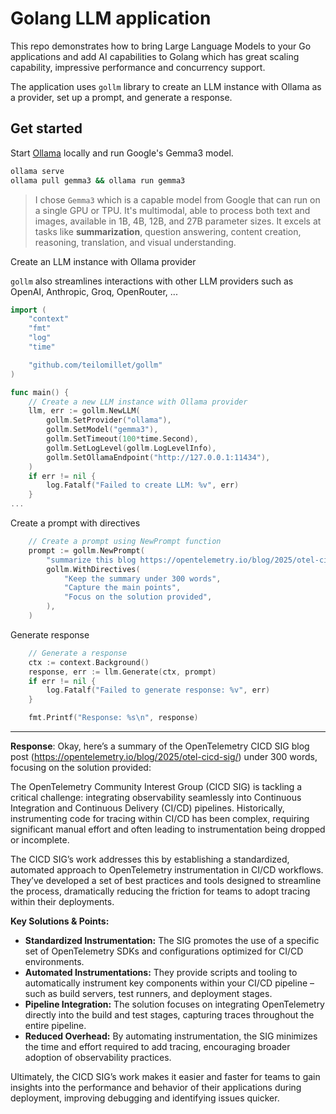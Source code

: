 # Golang LLM application

This repo demonstrates how to bring Large Language Models to your Go applications and add AI capabilities to Golang which has great scaling capability, impressive performance and concurrency support.

The application uses `gollm` library to create an LLM instance with Ollama as a provider, set up a prompt, and generate a response.


## Get started

Start [Ollama](https://ollama.com) locally and run Google's Gemma3 model.

```bash
ollama serve
ollama pull gemma3 && ollama run gemma3

```

> I chose `Gemma3` which is a capable model from Google that can run on a single GPU or TPU. It's multimodal, able to process both text and images, available in 1B, 4B, 12B, and 27B parameter sizes. It excels at tasks like **summarization**, question answering, content creation, reasoning, translation, and visual understanding.



Create an LLM instance with Ollama provider

`gollm` also streamlines interactions with other LLM providers such as OpenAI, Anthropic, Groq, OpenRouter, ...

```go
import (
	"context"
	"fmt"
	"log"
	"time"

	"github.com/teilomillet/gollm"
)

func main() {
	// Create a new LLM instance with Ollama provider
	llm, err := gollm.NewLLM(
		gollm.SetProvider("ollama"),
		gollm.SetModel("gemma3"),
		gollm.SetTimeout(100*time.Second),
		gollm.SetLogLevel(gollm.LogLevelInfo),
		gollm.SetOllamaEndpoint("http://127.0.0.1:11434"),
	)
	if err != nil {
		log.Fatalf("Failed to create LLM: %v", err)
	}
...
```

Create a prompt with directives
```go
	// Create a prompt using NewPrompt function
	prompt := gollm.NewPrompt(
		"summarize this blog https://opentelemetry.io/blog/2025/otel-cicd-sig/",
		gollm.WithDirectives(
			"Keep the summary under 300 words",
			"Capture the main points",
			"Focus on the solution provided",
		),
	)
```

Generate response
```go
	// Generate a response
	ctx := context.Background()
	response, err := llm.Generate(ctx, prompt)
	if err != nil {
		log.Fatalf("Failed to generate response: %v", err)
	}

	fmt.Printf("Response: %s\n", response)
```
---
**Response**: Okay, here’s a summary of the OpenTelemetry CICD SIG blog post (https://opentelemetry.io/blog/2025/otel-cicd-sig/) under 300 words, focusing on the solution provided:

The OpenTelemetry Community Interest Group (CICD SIG) is tackling a critical challenge: integrating observability seamlessly into Continuous Integration and Continuous Delivery (CI/CD) pipelines. Historically, instrumenting code for tracing within CI/CD has been complex, requiring significant manual effort and often leading to instrumentation being dropped or incomplete.

The CICD SIG’s work addresses this by establishing a standardized, automated approach to OpenTelemetry instrumentation in CI/CD workflows. They’ve developed a set of best practices and tools designed to streamline the process, dramatically reducing the friction for teams to adopt tracing within their deployments.

**Key Solutions & Points:**

*   **Standardized Instrumentation:** The SIG promotes the use of a specific set of OpenTelemetry SDKs and configurations optimized for CI/CD environments.
*   **Automated Instrumentations:** They provide scripts and tooling to automatically instrument key components within your CI/CD pipeline – such as build servers, test runners, and deployment stages.
*   **Pipeline Integration:** The solution focuses on integrating OpenTelemetry directly into the build and test stages, capturing traces throughout the entire pipeline.
*   **Reduced Overhead:** By automating instrumentation, the SIG minimizes the time and effort required to add tracing, encouraging broader adoption of observability practices.

Ultimately, the CICD SIG’s work makes it easier and faster for teams to gain insights into the performance and behavior of their applications during deployment, improving debugging and identifying issues quicker.




